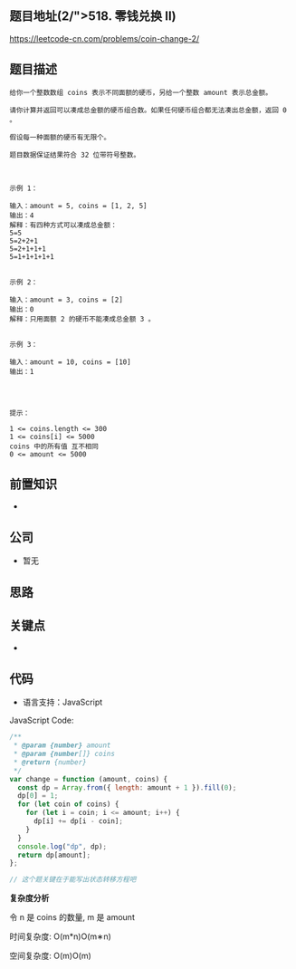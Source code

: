 ## 题目地址(2/">518. 零钱兑换 II)

https://leetcode-cn.com/problems/coin-change-2/

## 题目描述

```
给你一个整数数组 coins 表示不同面额的硬币，另给一个整数 amount 表示总金额。

请你计算并返回可以凑成总金额的硬币组合数。如果任何硬币组合都无法凑出总金额，返回 0 。

假设每一种面额的硬币有无限个。 

题目数据保证结果符合 32 位带符号整数。

 

示例 1：

输入：amount = 5, coins = [1, 2, 5]
输出：4
解释：有四种方式可以凑成总金额：
5=5
5=2+2+1
5=2+1+1+1
5=1+1+1+1+1


示例 2：

输入：amount = 3, coins = [2]
输出：0
解释：只用面额 2 的硬币不能凑成总金额 3 。


示例 3：

输入：amount = 10, coins = [10]
输出：1


 

提示：

1 <= coins.length <= 300
1 <= coins[i] <= 5000
coins 中的所有值 互不相同
0 <= amount <= 5000
```

## 前置知识

-

## 公司

- 暂无

## 思路

## 关键点

-

## 代码

- 语言支持：JavaScript

JavaScript Code:

```javascript
/**
 * @param {number} amount
 * @param {number[]} coins
 * @return {number}
 */
var change = function (amount, coins) {
  const dp = Array.from({ length: amount + 1 }).fill(0);
  dp[0] = 1;
  for (let coin of coins) {
    for (let i = coin; i <= amount; i++) {
      dp[i] += dp[i - coin];
    }
  }
  console.log("dp", dp);
  return dp[amount];
};

// 这个题关键在于能写出状态转移方程吧
```

**复杂度分析**

令 n 是 coins 的数量, m 是 amount

时间复杂度: O(m\*n)O(m∗n)

空间复杂度: O(m)O(m)
